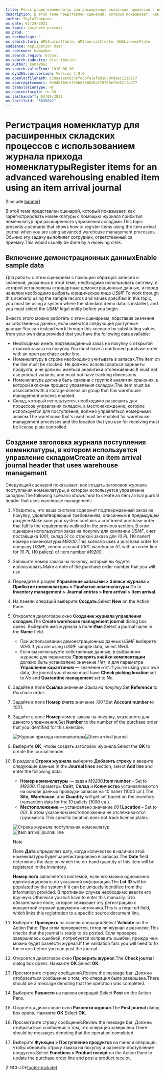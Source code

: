 ```yaml
---
title: Регистрация номенклатур для расширенных складских процессов с использованием журнала прихода номенклатуры
description: В этой теме представлен сценарий, который показывает, как зарегистрировать номенклатуры с помощью журнала прибытия номенклатур при расширенного управления складами.
author: ShylaThompson
ms.date: 03/24/2021
ms.topic: business-process
ms.prod: ''
ms.technology: ''
ms.search.form: WMSJournalTable, WMSJournalCreate, WHSLicensePlate
audience: Application User
ms.reviewer: kamaybac
ms.search.region: Global
ms.search.industry: Distribution
ms.author: kamaybac
ms.search.validFrom: 2016-06-30
ms.dyn365.ops.version: Version 7.0.0
ms.openlocfilehash: c58aa1cec6c0bfe33fa1ef90267dcd8ac1218157
ms.sourcegitcommit: 0e8db169c3f90bd750826af76709ef5d621fd377
ms.translationtype: HT
ms.contentlocale: ru-RU
ms.lasthandoff: 04/01/2021
ms.locfileid: "5830842"
---
```

# <a name="register-items-for-an-advanced-warehousing-enabled-item-using-an-item-arrival-journal"></a><span data-ttu-id="e90b1-103">Регистрация номенклатур для расширенных складских процессов с использованием журнала прихода номенклатуры</span><span class="sxs-lookup"><span data-stu-id="e90b1-103">Register items for an advanced warehousing enabled item using an item arrival journal</span></span>

[!include [banner](../../includes/banner.md)]

<span data-ttu-id="e90b1-104">В этой теме представлен сценарий, который показывает, как зарегистрировать номенклатуры с помощью журнала прибытия номенклатур при расширенного управления складами.</span><span class="sxs-lookup"><span data-stu-id="e90b1-104">This topic presents a scenario that shows how to register items using the item arrival journal when you are using advanced warehouse management processes.</span></span> <span data-ttu-id="e90b1-105">Обычно эту задачу выполняет сотрудник, ответственный за приемку.</span><span class="sxs-lookup"><span data-stu-id="e90b1-105">This would usually be done by a receiving clerk.</span></span>

## <a name="enable-sample-data"></a><span data-ttu-id="e90b1-106">Включение демонстрационных данных</span><span class="sxs-lookup"><span data-stu-id="e90b1-106">Enable sample data</span></span>

<span data-ttu-id="e90b1-107">Для работы с этим сценарием с помощью образцов записей и значений, указанных в этой теме, необходимо использовать систему, в которой установлены стандартные демонстрационные данные, и перед началом необходимо выбрать юридическое лицо *USMF*.</span><span class="sxs-lookup"><span data-stu-id="e90b1-107">To work through this scenario using the sample records and values specified in this topic, you must be using a system where the standard demo data is installed, and you must select the *USMF* legal entity before you begin.</span></span>

<span data-ttu-id="e90b1-108">Вместо этого можно работать с этим сценарием, подставив значения из собственных данных, если имеются следующие доступные данные:</span><span class="sxs-lookup"><span data-stu-id="e90b1-108">You can instead work through this scenario by substituting values from your own data provided that you have the following data available:</span></span>

- <span data-ttu-id="e90b1-109">Необходимо иметь подтвержденный заказ на покупку с открытой строкой заказа на покупку.</span><span class="sxs-lookup"><span data-stu-id="e90b1-109">You must have a confirmed purchase order with an open purchase order line.</span></span>
- <span data-ttu-id="e90b1-110">Номенклатуру в строке необходимо учитывать в запасах.</span><span class="sxs-lookup"><span data-stu-id="e90b1-110">The item on the line must be stocked.</span></span> <span data-ttu-id="e90b1-111">Не должны использоваться варианты продукта, и не должны иметься аналитики отслеживания.</span><span class="sxs-lookup"><span data-stu-id="e90b1-111">It must not use product variants, and must not have tracking dimensions.</span></span>
- <span data-ttu-id="e90b1-112">Номенклатура должна быть связана с группой аналитик хранения, в которой включен процесс управления складом.</span><span class="sxs-lookup"><span data-stu-id="e90b1-112">The item must be associated with a storage dimension group that has warehouse management process enabled.</span></span>
- <span data-ttu-id="e90b1-113">Склад, который используется, необходимо разрешить для процессов управления складом, а местонахождение, которое используется для поступления, должно управляться номерными знаком.</span><span class="sxs-lookup"><span data-stu-id="e90b1-113">The warehouse that's used must be enabled for warehouse management processes and the location that you use for receiving must be license plate controlled.</span></span>

## <a name="create-an-item-arrival-journal-header-that-uses-warehouse-management"></a><span data-ttu-id="e90b1-114">Создание заголовка журнала поступления номенклатуры, в котором используется управление складом</span><span class="sxs-lookup"><span data-stu-id="e90b1-114">Create an item arrival journal header that uses warehouse management</span></span>

<span data-ttu-id="e90b1-115">Следующий сценарий показывает, как создать заголовок журнала поступления номенклатуры, в котором используется управление складом:</span><span class="sxs-lookup"><span data-stu-id="e90b1-115">The following scenario shows how to create an item arrival journal header that uses warehouse management:</span></span>

1. <span data-ttu-id="e90b1-116">Убедитесь, что ваша система содержит подтвержденный заказ на покупку, удовлетворяющий требованиям, описанным в предыдущем разделе.</span><span class="sxs-lookup"><span data-stu-id="e90b1-116">Make sure your system contains a confirmed purchase order that fulfils the requirements outlined in the previous section.</span></span> <span data-ttu-id="e90b1-117">В этом сценарии используется заказ на покупку для компании *USMF*, счет поставщика *1001*, склад *51* со строкой заказа для *10 PL* (10 палет) номера номенклатуры *M9200*.</span><span class="sxs-lookup"><span data-stu-id="e90b1-117">This scenario uses a purchase order for company *USMF*, vendor account *1001*, warehouse *51*, with an order line for *10 PL* (10 pallets) of item number *M9200*.</span></span>
1. <span data-ttu-id="e90b1-118">Запишите номер заказа на покупку, который вы будете использовать.</span><span class="sxs-lookup"><span data-stu-id="e90b1-118">Make a note of the purchase order number that you will use.</span></span>
1. <span data-ttu-id="e90b1-119">Перейдите в раздел **Управление запасами \> Записи журнала \> Прибытие номенклатуры \> Прибытие номенклатуры**.</span><span class="sxs-lookup"><span data-stu-id="e90b1-119">Go to **Inventory management \> Journal entries \> Item arrival \> Item arrival**.</span></span>
1. <span data-ttu-id="e90b1-120">На панели операций выберите **Создать**.</span><span class="sxs-lookup"><span data-stu-id="e90b1-120">Select **New** on the Action Pane.</span></span>
1. <span data-ttu-id="e90b1-121">Откроется диалоговое окно **Создание журнала управления складом**.</span><span class="sxs-lookup"><span data-stu-id="e90b1-121">The **Create warehouse management journal** dialog box opens.</span></span> <span data-ttu-id="e90b1-122">Выберите имя журнала в поле **Имя**.</span><span class="sxs-lookup"><span data-stu-id="e90b1-122">Select a journal name in the **Name** field.</span></span>
    - <span data-ttu-id="e90b1-123">При использовании демонстрационных данных *USMF* выберите *WHS*.</span><span class="sxs-lookup"><span data-stu-id="e90b1-123">If you are using *USMF* sample data, select *WHS*.</span></span>
    - <span data-ttu-id="e90b1-124">Если вы используете собственные данные, в выбранном журнале для параметра **Проверять ячейки комплектации** должно быть установлено значение *Нет*, и для параметра **Управление карантином** — значение *Нет*.</span><span class="sxs-lookup"><span data-stu-id="e90b1-124">If you're using your own data, the journal you choose must have **Check picking location** set to *No* and **Quarantine management** set to *No*.</span></span>
1. <span data-ttu-id="e90b1-125">Задайте в поле **Ссылка** значение *Заказ на покупку*.</span><span class="sxs-lookup"><span data-stu-id="e90b1-125">Set **Reference** to *Purchase order*.</span></span>
1. <span data-ttu-id="e90b1-126">Задайте в поле **Номер счета** значение *1001*.</span><span class="sxs-lookup"><span data-stu-id="e90b1-126">Set **Account number** to *1001*.</span></span>
1. <span data-ttu-id="e90b1-127">Задайте в поле **Номер** номер заказа на покупку, указанного для данного упражнения.</span><span class="sxs-lookup"><span data-stu-id="e90b1-127">Set **Number** to the number of the purchase order that you identified for this exercise.</span></span>

    <span data-ttu-id="e90b1-128">![Журнал прихода номенклатуры](../media/item-arrival-journal-header.png "Журнал прихода номенклатуры")</span><span class="sxs-lookup"><span data-stu-id="e90b1-128">![Item arrival journal](../media/item-arrival-journal-header.png "Item arrival journal")</span></span>

1. <span data-ttu-id="e90b1-129">Выберите **ОК**, чтобы создать заголовок журнала.</span><span class="sxs-lookup"><span data-stu-id="e90b1-129">Select the **OK** to create the journal header.</span></span>
1. <span data-ttu-id="e90b1-130">В разделе **Строки журнала** выберите **Добавить строку** и введите следующие данные:</span><span class="sxs-lookup"><span data-stu-id="e90b1-130">In the **Journal lines** section, select **Add line** and enter the following data:</span></span>
    - <span data-ttu-id="e90b1-131">**Номер номенклатуры** — задан *M9200*.</span><span class="sxs-lookup"><span data-stu-id="e90b1-131">**Item number** – Set to *M9200*.</span></span> <span data-ttu-id="e90b1-132">Параметры **Сайт**, **Склад** и **Количество** устанавливаются на основе данных проводки запасов на 10 палет (1000 шт.).</span><span class="sxs-lookup"><span data-stu-id="e90b1-132">The **Site**, **Warehouse**, and **Quantity** will get set based on the inventory transaction data for the 10 pallets (1000 ea.).</span></span>
    - <span data-ttu-id="e90b1-133">**Местоположение** — установлено значение *001*.</span><span class="sxs-lookup"><span data-stu-id="e90b1-133">**Location** – Set to  *001*.</span></span> <span data-ttu-id="e90b1-134">В этом указанном местоположении не отслеживаются грузоместа.</span><span class="sxs-lookup"><span data-stu-id="e90b1-134">This specific location does not track license plates.</span></span>

    <span data-ttu-id="e90b1-135">![Строка журнала поступления номенклатур](../media/item-arrival-journal-line.png "Строка журнала поступления номенклатур")</span><span class="sxs-lookup"><span data-stu-id="e90b1-135">![Item arrival journal line](../media/item-arrival-journal-line.png "Item arrival journal line")</span></span>

    > [!NOTE]
    > <span data-ttu-id="e90b1-136">Поле **Дата** определяет дату, когда количество в наличии этой номенклатуры будет зарегистрировано в запасах.</span><span class="sxs-lookup"><span data-stu-id="e90b1-136">The **Date** field determines the date on which the on-hand quantity of this item will be registered in the inventory.</span></span>  
    >
    > <span data-ttu-id="e90b1-137">**Номер лота** заполняется системой, если его можно однозначно идентифицировать по указанной информации.</span><span class="sxs-lookup"><span data-stu-id="e90b1-137">The **Lot ID** will be populated by the system if it can be uniquely identified from the information provided.</span></span> <span data-ttu-id="e90b1-138">В противном случае необходимо ввести его вручную.</span><span class="sxs-lookup"><span data-stu-id="e90b1-138">Otherwise you will have to enter this manually.</span></span> <span data-ttu-id="e90b1-139">Это обязательное поле, которое связывает эту регистрацию с конкретной строкой документа-источника.</span><span class="sxs-lookup"><span data-stu-id="e90b1-139">This is a required field, which links this registration to a specific source document line.</span></span>  

1. <span data-ttu-id="e90b1-140">Выберите **Проверить** на панели операций.</span><span class="sxs-lookup"><span data-stu-id="e90b1-140">Select **Validate** on the Action Pane.</span></span> <span data-ttu-id="e90b1-141">При этом проверяется, готов ли журнал к разноске.</span><span class="sxs-lookup"><span data-stu-id="e90b1-141">This checks that the journal is ready to be posted.</span></span> <span data-ttu-id="e90b1-142">Если проверка завершилась ошибкой, потребуется исправить ошибки, прежде чем можно будет разнести журнал.</span><span class="sxs-lookup"><span data-stu-id="e90b1-142">If the validation fails you will need to fix the errors before you can post the journal.</span></span>  
1. <span data-ttu-id="e90b1-143">Откроется диалоговое окно **Проверить журнал**.</span><span class="sxs-lookup"><span data-stu-id="e90b1-143">The **Check journal** dialog box opens.</span></span> <span data-ttu-id="e90b1-144">Нажмите **ОК**.</span><span class="sxs-lookup"><span data-stu-id="e90b1-144">Select **OK**.</span></span>
1. <span data-ttu-id="e90b1-145">Просмотрите строку сообщений.</span><span class="sxs-lookup"><span data-stu-id="e90b1-145">Review the message bar.</span></span> <span data-ttu-id="e90b1-146">Должно отобразиться сообщение о том, что операция была завершена.</span><span class="sxs-lookup"><span data-stu-id="e90b1-146">There should be a message denoting that the operation was completed.</span></span>  
1. <span data-ttu-id="e90b1-147">Выберите **Разнести** на панели операций.</span><span class="sxs-lookup"><span data-stu-id="e90b1-147">Select **Post** on the Action Pane.</span></span>
1. <span data-ttu-id="e90b1-148">Откроется диалоговое окно **Разнести журнал**.</span><span class="sxs-lookup"><span data-stu-id="e90b1-148">The **Post journal** dialog box opens.</span></span> <span data-ttu-id="e90b1-149">Нажмите **ОК**.</span><span class="sxs-lookup"><span data-stu-id="e90b1-149">Select **OK**.</span></span>
1. <span data-ttu-id="e90b1-150">Просмотрите строку сообщений.</span><span class="sxs-lookup"><span data-stu-id="e90b1-150">Review the message bar.</span></span> <span data-ttu-id="e90b1-151">Должны отобразиться сообщения о том, что операция завершена.</span><span class="sxs-lookup"><span data-stu-id="e90b1-151">There should be messages denoting that the operation completed.</span></span>
1. <span data-ttu-id="e90b1-152">Выберите **Функции > Поступление продуктов** на панели операций, чтобы обновить строку заказа на покупку и разнести поступление продуктов.</span><span class="sxs-lookup"><span data-stu-id="e90b1-152">Select **Functions > Product receipt** on the Action Pane to update the purchase order line and post a product receipt.</span></span>


[!INCLUDE[footer-include](../../../includes/footer-banner.md)]
